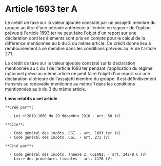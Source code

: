 # Article 1693 ter A

Le crédit de taxe sur la valeur ajoutée constaté par un assujetti membre du groupe au titre d'une période antérieure à
l'entrée en vigueur de l'option prévue à l'article 1693 ter ne peut faire l'objet d'un report sur une déclaration dont les
éléments sont pris en compte pour le calcul de la différence mentionnée au b du 3 du même article. Ce crédit donne lieu à
remboursement à ce membre dans les conditions prévues au IV de l'article 271.

Le crédit de taxe sur la valeur ajoutée constaté sur la déclaration mentionnée au c du 1 de l'article 1693 ter pendant
l'application du régime optionnel prévu au même article ne peut faire l'objet d'un report sur une déclaration ultérieure de
l'assujetti membre du groupe. Il est définitivement transmis au redevable mentionné au même 1 dans les conditions mentionnées
au b du 3 du même article.

**Liens relatifs à cet article**

	**Créé par**:

	  - Loi n°2010-1658 du 29 décembre 2010 - art. 50 (V)

	**Cite**:

	  - Code général des impôts, CGI. - art. 1693 ter (V)
	  - Code général des impôts, CGI. - art. 271 (V)

	**Cité par**:

	  - Code général des impôts, annexe 2, CGIAN2. - art. 242-0 C (V)
	  - Livre des procédures fiscales - art. L176 (V)
